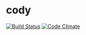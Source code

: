 # cody

[![Build Status](https://travis-ci.org/CodeFrogHub/cody.svg?branch=master)](https://travis-ci.org/CodeFrogHub/cody)
[![Code Climate](https://codeclimate.com/github/CodeFrogHub/cody/badges/gpa.svg)](https://codeclimate.com/github/CodeFrogHub/cody)
